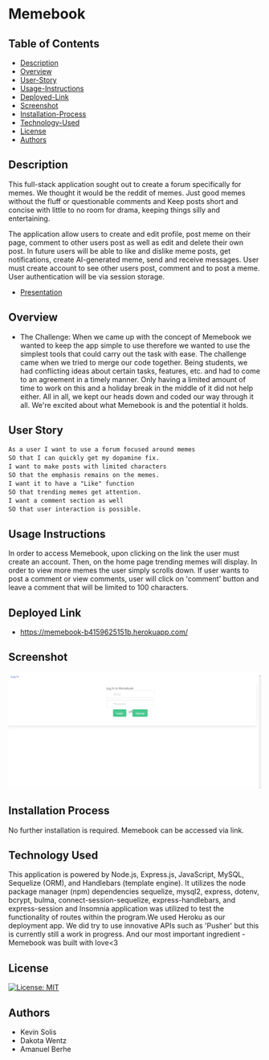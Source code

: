 # Memebook

## Table of Contents

- [Description](#description)
- [Overview](#overview)
- [User-Story](#user-story)
- [Usage-Instructions](#usage-instructions)
- [Deployed-Link](#deployed-link)
- [Screenshot](#screenshot)
- [Installation-Process](#installation-process)
- [Technology-Used](#technology-used)
- [License](#license)
- [Authors](#authors)

## Description

This full-stack application sought out to create a forum specifically for memes. We thought it would be the reddit of memes. Just good memes
without the fluff or questionable comments and Keep posts short and concise with little to no room for drama, keeping things silly and entertaining.

The application allow users to create and edit profile, post meme on their page, comment to other users post as well as edit and delete their own post. In future users will be able to like and dislike meme posts, get notifications, create AI-generated meme, send and receive messages. User must create account to see other users post, comment and to post a meme. User authentication will be via session storage.

- [Presentation](https://docs.google.com/presentation/d/1m42rSKuT_eGZJWBQQZWXVTT3yQe1vdIS8Cb_yDYcIXg/edit#slide=id.g2ae659ccf5d_2_0)

## Overview

- The Challenge:
  When we came up with the concept of Memebook we wanted to keep the app simple to use therefore we wanted to use the simplest tools
  that could carry out the task with ease. The challenge came when we tried to merge our code together. Being students, we had conflicting ideas about
  certain tasks, features, etc. and had to come to an agreement in a timely manner. Only having a limited amount of time to work on this and a holiday break in the middle
  of it did not help either. All in all, we kept our heads down and coded our way through it all. We're excited about what Memebook is and the potential it holds.

## User Story

```md
As a user I want to use a forum focused around memes
SO that I can quickly get my dopamine fix.
I want to make posts with limited characters
SO that the emphasis remains on the memes.
I want it to have a "Like" function
SO that trending memes get attention.
I want a comment section as well
SO that user interaction is possible. 
```

## Usage Instructions

In order to access Memebook, upon clicking on the link the user must create an account. Then,
on the home page trending memes will display. In order to view more memes the user simply scrolls down.
If user wants to post a comment or view comments, user will click on 'comment' button and leave a comment that will
be limited to 100 characters.

## Deployed Link

- https://memebook-b4159625151b.herokuapp.com/

## Screenshot
![log in Page](/public/images/Screenshot%202024-01-16%20121514.png)

## Installation Process

No further installation is required. Memebook can be accessed via link.

## Technology Used

This application is powered by Node.js, Express.js, JavaScript, MySQL, Sequelize (ORM), and Handlebars (template engine). It utilizes the node package manager (npm) dependencies sequelize, mysql2, express, dotenv, bcrypt, bulma, connect-session-sequelize, express-handlebars, and express-session and Insomnia application was utilized to test the functionality of routes within the program.We used Heroku as our deployment app. We did try to use innovative APIs such as 'Pusher' but this is currently still a work in progress.
And our most important ingredient - Memebook was built with love<3

## License

[![License: MIT](https://img.shields.io/badge/License-MIT-yellow.svg)](https://opensource.org/licenses/MIT)

## Authors

* Kevin Solis
* Dakota Wentz
* Amanuel Berhe
